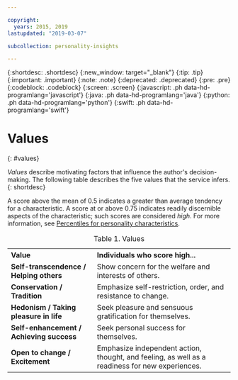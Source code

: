 ```yaml
---

copyright:
  years: 2015, 2019
lastupdated: "2019-03-07"

subcollection: personality-insights

---
```


{:shortdesc: .shortdesc}
{:new_window: target="_blank"}
{:tip: .tip}
{:important: .important}
{:note: .note}
{:deprecated: .deprecated}
{:pre: .pre}
{:codeblock: .codeblock}
{:screen: .screen}
{:javascript: .ph data-hd-programlang='javascript'}
{:java: .ph data-hd-programlang='java'}
{:python: .ph data-hd-programlang='python'}
{:swift: .ph data-hd-programlang='swift'}

# Values
{: #values}

*Values* describe motivating factors that influence the author's decision-making. The following table describes the five values that the service infers.
{: shortdesc}

A score above the mean of 0.5 indicates a greater than average tendency for a characteristic. A score at or above 0.75 indicates readily discernible aspects of the characteristic; such scores are considered *high*. For more information, see [Percentiles for personality characteristics](/docs/services/personality-insights/numeric.html#percentiles).

<table>
  <caption>Table 1. Values</caption>
  <tr>
    <th style="text-align:left">Value</th>
    <th style="text-align:left">Individuals who score high...</th>
  </tr>
  <tr>
    <td><strong>Self-transcendence / Helping others</strong></td>
    <td>Show concern for the welfare and interests of others.</td>
  </tr>
  <tr>
    <td><strong>Conservation / Tradition</strong></td>
    <td>Emphasize self-restriction, order, and resistance to change.</td>
  </tr>
  <tr>
    <td><strong>Hedonism / Taking pleasure in life</strong></td>
    <td>Seek pleasure and sensuous gratification for themselves.</td>
  </tr>
  <tr>
    <td><strong>Self-enhancement / Achieving success</strong></td>
    <td>Seek personal success for themselves.</td>
  </tr>
  <tr>
    <td><strong>Open to change / Excitement</strong></td>
    <td>Emphasize independent action, thought, and feeling, as well as
      a readiness for new experiences.</td>
  </tr>
</table>
